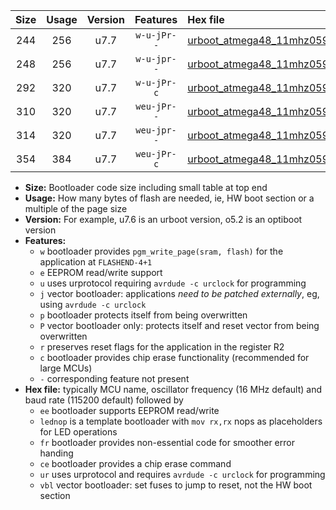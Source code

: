 |Size|Usage|Version|Features|Hex file|
|:-:|:-:|:-:|:-:|:--|
|244|256|u7.7|`w-u-jPr--`|[urboot_atmega48_11mhz0592_460800bps_lednop_ur_vbl.hex](https://raw.githubusercontent.com/stefanrueger/urboot.hex/main/mcus/atmega48/fcpu_11mhz0592/460800_bps/urboot_atmega48_11mhz0592_460800bps_lednop_ur_vbl.hex)|
|248|256|u7.7|`w-u-jpr--`|[urboot_atmega48_11mhz0592_460800bps_lednop_fr_ur_vbl.hex](https://raw.githubusercontent.com/stefanrueger/urboot.hex/main/mcus/atmega48/fcpu_11mhz0592/460800_bps/urboot_atmega48_11mhz0592_460800bps_lednop_fr_ur_vbl.hex)|
|292|320|u7.7|`w-u-jPr-c`|[urboot_atmega48_11mhz0592_460800bps_lednop_fr_ce_ur_vbl.hex](https://raw.githubusercontent.com/stefanrueger/urboot.hex/main/mcus/atmega48/fcpu_11mhz0592/460800_bps/urboot_atmega48_11mhz0592_460800bps_lednop_fr_ce_ur_vbl.hex)|
|310|320|u7.7|`weu-jPr--`|[urboot_atmega48_11mhz0592_460800bps_ee_lednop_ur_vbl.hex](https://raw.githubusercontent.com/stefanrueger/urboot.hex/main/mcus/atmega48/fcpu_11mhz0592/460800_bps/urboot_atmega48_11mhz0592_460800bps_ee_lednop_ur_vbl.hex)|
|314|320|u7.7|`weu-jpr--`|[urboot_atmega48_11mhz0592_460800bps_ee_lednop_fr_ur_vbl.hex](https://raw.githubusercontent.com/stefanrueger/urboot.hex/main/mcus/atmega48/fcpu_11mhz0592/460800_bps/urboot_atmega48_11mhz0592_460800bps_ee_lednop_fr_ur_vbl.hex)|
|354|384|u7.7|`weu-jPr-c`|[urboot_atmega48_11mhz0592_460800bps_ee_lednop_fr_ce_ur_vbl.hex](https://raw.githubusercontent.com/stefanrueger/urboot.hex/main/mcus/atmega48/fcpu_11mhz0592/460800_bps/urboot_atmega48_11mhz0592_460800bps_ee_lednop_fr_ce_ur_vbl.hex)|

- **Size:** Bootloader code size including small table at top end
- **Usage:** How many bytes of flash are needed, ie, HW boot section or a multiple of the page size
- **Version:** For example, u7.6 is an urboot version, o5.2 is an optiboot version
- **Features:**
  + `w` bootloader provides `pgm_write_page(sram, flash)` for the application at `FLASHEND-4+1`
  + `e` EEPROM read/write support
  + `u` uses urprotocol requiring `avrdude -c urclock` for programming
  + `j` vector bootloader: applications *need to be patched externally*, eg, using `avrdude -c urclock`
  + `p` bootloader protects itself from being overwritten
  + `P` vector bootloader only: protects itself and reset vector from being overwritten
  + `r` preserves reset flags for the application in the register R2
  + `c` bootloader provides chip erase functionality (recommended for large MCUs)
  + `-` corresponding feature not present
- **Hex file:** typically MCU name, oscillator frequency (16 MHz default) and baud rate (115200 default) followed by
  + `ee` bootloader supports EEPROM read/write
  + `lednop` is a template bootloader with `mov rx,rx` nops as placeholders for LED operations
  + `fr` bootloader provides non-essential code for smoother error handing
  + `ce` bootloader provides a chip erase command
  + `ur` uses urprotocol and requires `avrdude -c urclock` for programming
  + `vbl` vector bootloader: set fuses to jump to reset, not the HW boot section
